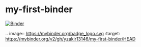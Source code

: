 # my-first-binder

[![Binder](https://mybinder.org/badge_logo.svg)](https://mybinder.org/v2/gh/yzakir13146/my-first-binder/HEAD)

.. image:: https://mybinder.org/badge_logo.svg
 :target: https://mybinder.org/v2/gh/yzakir13146/my-first-binder/HEAD
